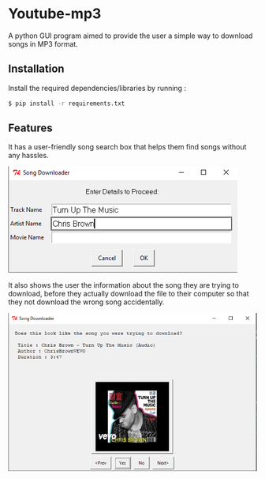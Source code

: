 # Youtube-mp3
A python GUI program aimed to provide the user a simple way to download songs in MP3 format.

## Installation
Install the required dependencies/libraries by running :

```bash
$ pip install -r requirements.txt
```

## Features
It has a user-friendly song search box that helps them find songs without any hassles.

![Song Query Box](https://raw.githubusercontent.com/udit-001/youtube-mp3/master/img/Song%20Query.png)

It also shows the user the information about the song they are trying to download, before they actually download the file to their computer so that they not download the wrong song accidentally.

![Song Preview](https://raw.githubusercontent.com/udit-001/youtube-mp3/master/img/Song%20Preview.png)

